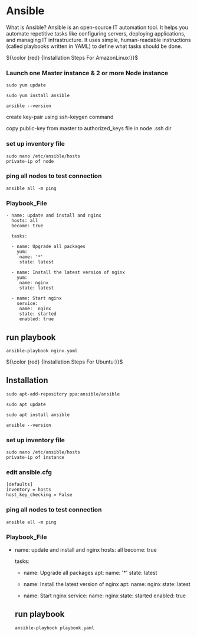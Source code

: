 # Ansible
What is Ansible?
Ansible is an open-source IT automation tool. It helps you automate repetitive tasks like configuring servers, deploying applications, and managing IT infrastructure. It uses simple, human-readable instructions (called playbooks written in YAML) to define what tasks should be done.

${\color {red} {Installation  Steps  For  AmazonLinux:}}$
### Launch one Master instance & 2 or more Node instance
````
sudo yum update
````
````
sudo yum install ansible
````
````
ansible --version
````
create key-pair using ssh-keygen command

copy public-key from master to authorized_keys file in node .ssh dir
### set up inventory file
````
sudo nano /etc/ansible/hosts
private-ip of node
````
### ping all nodes to test connection
````
ansible all -m ping
````
### Playbook_File
````
- name: update and install and nginx
  hosts: all
  become: true

  tasks:
   
  - name: Upgrade all packages
    yum:
     name: '*'
     state: latest
      
  - name: Install the latest version of nginx
    yum:
     name: nginx
     state: latest
      
  - name: Start nginx
    service:
     name:  nginx
     state: started
     enabled: true
````
## run playbook
````
ansible-playbook nginx.yaml
````
${\color {red} {Installation  Steps  For  Ubuntu:}}$
## Installation
````
sudo apt-add-repository ppa:ansible/ansible
````
````
sudo apt update
````
````
sudo apt install ansible
````
````
ansible --version
````
### set up inventory file
````
sudo nano /etc/ansible/hosts
private-ip of instance
````
### edit ansible.cfg
````
[defaults]
inventory = hosts
host_key_checking = False
````
### ping all nodes to test connection
````
ansible all -m ping
````
### Playbook_File
- name: update and install and nginx
  hosts: all
  become: true

  tasks:
   
  - name: Upgrade all packages
    apt:
     name: '*'
     state: latest
      
  - name: Install the latest version of nginx
    apt:
     name: nginx
     state: latest
      
  - name: Start nginx
    service:
     name:  nginx
     state: started
     enabled: true

  ## run playbook
  ````
  ansible-playbook playbook.yaml
  ````
